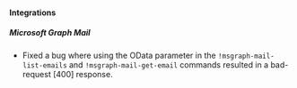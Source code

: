 
#### Integrations
##### Microsoft Graph Mail
- Fixed a bug where using the OData parameter in the `!msgraph-mail-list-emails` and `!msgraph-mail-get-email` commands resulted in a bad-request [400] response.

